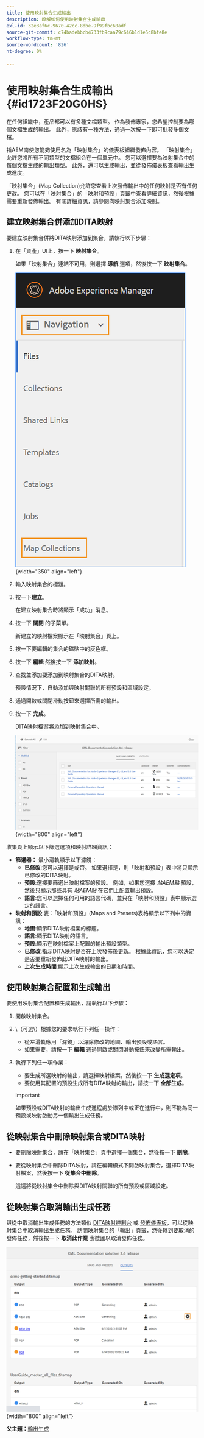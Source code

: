 ```yaml
---
title: 使用映射集合生成輸出
description: 瞭解如何使用映射集合生成輸出
exl-id: 32e3af6c-9670-42cc-8dbe-9f99fbc60adf
source-git-commit: c74badebbcb4733fb9caa79c646b1d1e5c8bfe8e
workflow-type: tm+mt
source-wordcount: '826'
ht-degree: 0%

---
```


# 使用映射集合生成輸出 {#id1723F20G0HS}

在任何組織中，產品都可以有多種文檔類型。 作為發佈專家，您希望控制要為哪個文檔生成的輸出。 此外，應該有一種方法，通過一次按一下即可批發多個文檔。

指AEM南使您能夠使用名為「映射集合」的儀表板組織發佈內容。 「映射集合」允許您將所有不同類型的文檔組合在一個單元中。 您可以選擇要為映射集合中的每個文檔生成的輸出類型。 此外，還可以生成輸出，並從發佈儀表板查看輸出生成進度。

「映射集合」(Map Collection)允許您查看上次發佈輸出中的任何映射是否有任何更改。 您可以在「映射集合」的「映射和預設」頁籤中查看詳細資訊，然後根據需要重新發佈輸出。 有關詳細資訊，請參閱向映射集合添加映射。

## 建立映射集合併添加DITA映射

要建立映射集合併將DITA映射添加到集合，請執行以下步驟：

1. 在「資產」UI上，按一下 **映射集合**。

   如果「映射集合」連結不可用，則選擇 **導航** 選項，然後按一下 **映射集合**。

   ![](images/access-map-collection-left-rail.png){width="350" align="left"}

1. 輸入映射集合的標題。
1. 按一下&#x200B;**建立**。

   在建立映射集合時將顯示「成功」消息。

1. 按一下 **關閉** 的子菜單。

   新建立的映射檔案顯示在「映射集合」頁上。

1. 按一下要編輯的集合的磁貼中的灰色框。
1. 按一下 **編輯** 然後按一下 **添加映射**。
1. 查找並添加要添加到映射集合的DITA映射。

   預設情況下，自動添加與映射關聯的所有預設和區域設定。

1. 通過開啟或關閉滑動按鈕來選擇所需的輸出。
1. 按一下 **完成**。

   DITA映射檔案將添加到映射集合中。

   ![](images/maps_presets_62_63.png){width="800" align="left"}

收集頁上顯示以下篩選選項和映射詳細資訊：

- **篩選器：** 最小滑軌顯示以下濾鏡：
   - **已修改**:您可以選擇是或否。 如果選擇是，則「映射和預設」表中將只顯示已修改的DITA映射。
   - **預設**:選擇要篩選出映射檔案的預設。 例如，如果您選擇 *站AEM點* 預設，然後只顯示那些具有 *站AEM點* 在它們上配置輸出預設。
   - **語言**:您可以選擇任何可用的語言代碼，並只在「映射和預設」表中顯示選定的語言。
- **映射和預設** 表：「映射和預設」(Maps and Presets)表格顯示以下列中的資訊：
   - **地圖**:顯示DITA映射檔案的標題。
   - **語言**:顯示DITA映射的語言。
   - **預設**:顯示在映射檔案上配置的輸出預設類型。
   - **已修改**:指示DITA映射是否在上次發佈後更新。 根據此資訊，您可以決定是否要重新發佈此DITA映射的輸出。
   - **上次生成時間**:顯示上次生成輸出的日期和時間。

## 使用映射集合配置和生成輸出

要使用映射集合配置和生成輸出，請執行以下步驟：

1. 開啟映射集合。
1. \（可選\）根據您的要求執行下列任一操作：
   - 從左滑軌應用「濾鏡」以濾除修改的地圖、輸出預設或語言。
   - 如果需要，請按一下 **編輯** 通過開啟或關閉滑動按鈕來改變所需輸出。
1. 執行下列任一項作業：

   - 要生成所選映射的輸出，請選擇映射檔案，然後按一下 **生成選定項**。
   - 要使用其配置的預設生成所有DITA映射的輸出，請按一下 **全部生成**。

   >[!IMPORTANT]
   >
   > 如果預設或DITA映射的輸出生成進程處於隊列中或正在進行中，則不能為同一預設或映射啟動另一個輸出生成任務。


## 從映射集合中刪除映射集合或DITA映射

- 要刪除映射集合，請在「映射集合」頁中選擇一個集合，然後按一下 **刪除**。
- 要從映射集合中刪除DITA映射，請在編輯模式下開啟映射集合，選擇DITA映射檔案，然後按一下 **從集合中刪除**。

   這還將從映射集合中刪除與DITA映射關聯的所有預設或區域設定。


## 從映射集合取消輸出生成任務

與從中取消輸出生成任務的方法類似 [DITA映射控制台](generate-output-for-a-dita-map.md#id2061H100T5Z) 或 [發佈儀表板](generate-output-publish-dashboard.md#)，可以從映射集合中取消輸出生成任務。 訪問映射集合的「輸出」頁籤，然後轉到要取消的發佈任務，然後按一下 **取消此作業** 表徵圖以取消發佈任務。

![](images/cancel-publish-task-map-collection.png){width="800" align="left"}

**父主題：**[&#x200B;輸出生成](generate-output.md)
